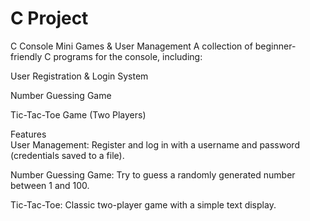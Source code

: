 # C Project
C Console Mini Games & User Management
A collection of beginner-friendly C programs for the console, including:<br>

User Registration & Login System<br>

Number Guessing Game<br>

Tic-Tac-Toe Game (Two Players)<br>

Features<br>
User Management: Register and log in with a username and password (credentials saved to a file).<br>

Number Guessing Game: Try to guess a randomly generated number between 1 and 100.<br>

Tic-Tac-Toe: Classic two-player game with a simple text display.<br>
